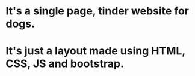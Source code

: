 # It's a single page, tinder website for dogs.
# It's just a layout made using HTML, CSS, JS and bootstrap.

